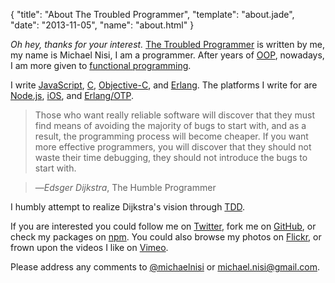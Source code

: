 {
  "title": "About The Troubled Programmer",
  "template": "about.jade",
  "date": "2013-11-05",
  "name": "about.html"
}

*Oh hey, thanks for your interest.* [The Troubled Programmer](/) is written by me, my name is Michael Nisi, I am a programmer. After years of [OOP](http://en.wikipedia.org/wiki/Object-oriented_programming), nowadays, I am more given to [functional programming](http://en.wikipedia.org/wiki/Functional_programming). 

I write [JavaScript](https://developer.mozilla.org/en/JavaScript), [C](http://en.wikipedia.org/wiki/C_(programming_language)), [Objective-C](http://developer.apple.com/library/mac/#documentation/Cocoa/Conceptual/ObjectiveC/Introduction/introObjectiveC.html), and [Erlang](http://www.erlang.org/). The platforms I write for are [Node.js](http://nodejs.org/), [iOS](https://developer.apple.com/technologies/ios/), and [Erlang/OTP](http://learnyousomeerlang.com/what-is-otp).

> Those who want really reliable software will discover that they must find means of avoiding the majority of bugs to start with, and as a result, the programming process will become cheaper. If you want more effective programmers, you will discover that they should not waste their time debugging, they should not introduce the bugs to start with.

>—*Edsger Dijkstra*, The Humble Programmer

I humbly attempt to realize Dijkstra's vision through [TDD](http://en.wikipedia.org/wiki/Test-driven_development).

If you are interested you could follow me on [Twitter](http://twitter.com/michaelnisi), fork me on [GitHub](https://github.com/michaelnisi), or check my packages on [npm](https://npmjs.org/~michaelnisi). You could also browse my photos on [Flickr](http://flickr.com/photos/michaelnisi), or frown upon the videos I like on [Vimeo](http://www.vimeo.com/user5635710/likes).

Please address any comments to [@michaelnisi](http://twitter.com/michaelnisi) or <michael.nisi@gmail.com>.

